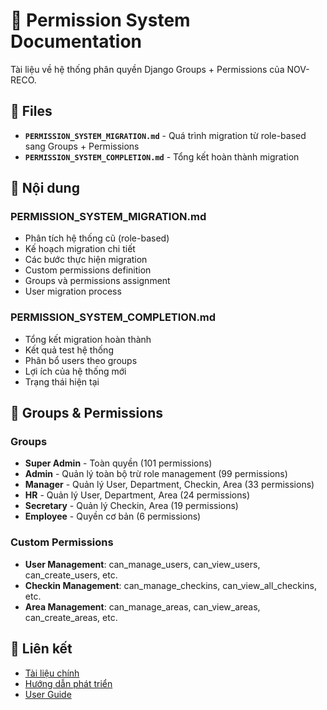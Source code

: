 # 🔐 Permission System Documentation

Tài liệu về hệ thống phân quyền Django Groups + Permissions của NOV-RECO.

## 📄 Files

- **`PERMISSION_SYSTEM_MIGRATION.md`** - Quá trình migration từ role-based sang Groups + Permissions
- **`PERMISSION_SYSTEM_COMPLETION.md`** - Tổng kết hoàn thành migration

## 🎯 Nội dung

### PERMISSION_SYSTEM_MIGRATION.md
- Phân tích hệ thống cũ (role-based)
- Kế hoạch migration chi tiết
- Các bước thực hiện migration
- Custom permissions definition
- Groups và permissions assignment
- User migration process

### PERMISSION_SYSTEM_COMPLETION.md
- Tổng kết migration hoàn thành
- Kết quả test hệ thống
- Phân bổ users theo groups
- Lợi ích của hệ thống mới
- Trạng thái hiện tại

## 👥 Groups & Permissions

### Groups
- **Super Admin** - Toàn quyền (101 permissions)
- **Admin** - Quản lý toàn bộ trừ role management (99 permissions)
- **Manager** - Quản lý User, Department, Checkin, Area (33 permissions)
- **HR** - Quản lý User, Department, Area (24 permissions)
- **Secretary** - Quản lý Checkin, Area (19 permissions)
- **Employee** - Quyền cơ bản (6 permissions)

### Custom Permissions
- **User Management**: can_manage_users, can_view_users, can_create_users, etc.
- **Checkin Management**: can_manage_checkins, can_view_all_checkins, etc.
- **Area Management**: can_manage_areas, can_view_areas, can_create_areas, etc.

## 🔗 Liên kết

- [Tài liệu chính](../README.md)
- [Hướng dẫn phát triển](../development/DEVELOPMENT.md)
- [User Guide](../user-guides/USER_GUIDE.md)

